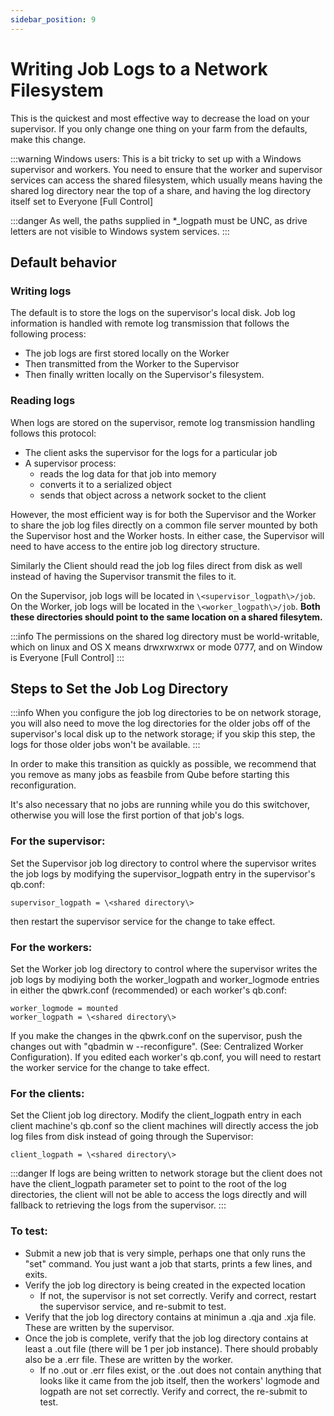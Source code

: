 ```yaml
---
sidebar_position: 9
---
```


# Writing Job Logs to a Network Filesystem

This is the quickest and most effective way to decrease the load on your supervisor.  If you only change one thing on your farm from the defaults, make this change.

:::warning
Windows users: This is a bit tricky to set up with a Windows supervisor and workers. You need to ensure that the worker and supervisor services can access the shared filesystem, which usually means having the shared log directory near the top of a share, and having the log directory itself set to Everyone [Full Control]

:::danger
As well, the paths supplied in \*\_logpath must be UNC, as drive letters are not visible to Windows system services.
:::

## Default behavior

### Writing logs
The default is to store the logs on the supervisor's local disk.  Job log information is handled with remote log transmission that follows the following process:

- The job logs are first stored locally on the Worker
- Then transmitted from the Worker to the Supervisor
- Then finally written locally on the Supervisor's filesystem.

### Reading logs
When logs are stored on the supervisor, remote log transmission handling follows this protocol:

- The client asks the supervisor for the logs for a particular job
- A supervisor process:
  * reads the log data for that job into memory
  * converts it to a serialized object
  * sends that object across a network socket to the client

However, the most efficient way is for both the Supervisor and the Worker to share the job log files directly on a common file server mounted by both the Supervisor host and the Worker hosts. In either case, the Supervisor will need to have access to the entire job log directory structure. 

Similarly the Client should read the job log files direct from disk as well instead of having the Supervisor transmit the files to it.

On the Supervisor, job logs will be located in `\<supervisor_logpath\>/job`. On the Worker, job logs will be located in the `\<worker_logpath\>/job`. **Both these directories should point to the same location on a shared filesytem.**

:::info
The permissions on the shared log directory must be world-writable, which on linux and OS X means drwxrwxrwx or mode 0777, and on Window is Everyone [Full Control]
:::

## Steps to Set the Job Log Directory

:::info
When you configure the job log directories to be on network storage, you will also need to move the log directories for the older jobs off of the supervisor's local disk up to the network storage; if you skip this step, the logs for those older jobs won't be available.
:::

In order to make this transition as quickly as possible, we recommend that you remove as many jobs as feasbile from Qube before starting this reconfiguration.

It's also necessary that no jobs are running while you do this switchover, otherwise you will lose the first portion of that job's logs.

### For the supervisor:
Set the Supervisor job log directory to control where the supervisor writes the job logs by modifying the supervisor_logpath entry in the supervisor's qb.conf:

```
supervisor_logpath = \<shared directory\>
```

then restart the supervisor service for the change to take effect.

### For the workers:
Set the Worker job log directory to control where the supervisor writes the job logs by modiying both the worker_logpath and worker_logmode entries in either the qbwrk.conf (recommended) or each worker's qb.conf:

```
worker_logmode = mounted
worker_logpath = \<shared directory\>
```

If you make the changes in the qbwrk.conf on the supervisor, push the changes out with "qbadmin w --reconfigure".  (See: Centralized Worker Configuration).  If you edited each worker's qb.conf, you will need to restart the worker service for the change to take effect.

### For the clients:
Set the Client job log directory. Modify the client_logpath entry in each client machine's qb.conf so the client machines will directly access the job log files from disk instead of going through the Supervisor:

```
client_logpath = \<shared directory\> 
```

:::danger
If logs are being written to network storage but the client does not have the client_logpath parameter set to point to the root of the log directories, the client will not be able to access the logs directly and will fallback to retrieving the logs from the supervisor.
:::

### To test:
- Submit a new job that is very simple, perhaps one that only runs the "set" command.  You just want a job that starts, prints a few lines, and exits.
- Verify the job log directory is being created in the expected location
  * If not, the supervisor is not set correctly.  Verify and correct, restart the supervisor service, and re-submit to test.
- Verify that the job log directory contains at minimun a .qja and .xja file.  These are written by the supervisor.
- Once the job is complete, verify that the job log directory contains at least a .out file (there will be 1 per job instance).  There should probably also be a .err file.  These are written by the worker.
  * If no .out or .err files exist, or the .out does not contain anything that looks like it came from the job itself, then the workers' logmode and logpath are not set correctly.  Verify and correct, the re-submit to test.
 
